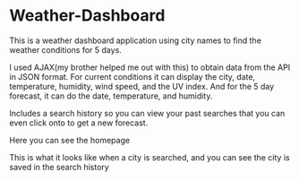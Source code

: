 # Weather-Dashboard

This is a weather dashboard application using city names to find the weather conditions for 5 days.

I used AJAX(my brother helped me out with this) to obtain data from the API in JSON format. For current conditions it can display the city, date, temperature, humidity, wind speed, and the UV index. And for the 5 day forecast, it can do the date, temperature, and humidity.

Includes a search history so you can view your past searches that you can even click onto to get a new forecast.

Here you can see the homepage


This is what it looks like when a city is searched, and you can see the city is saved in the search history